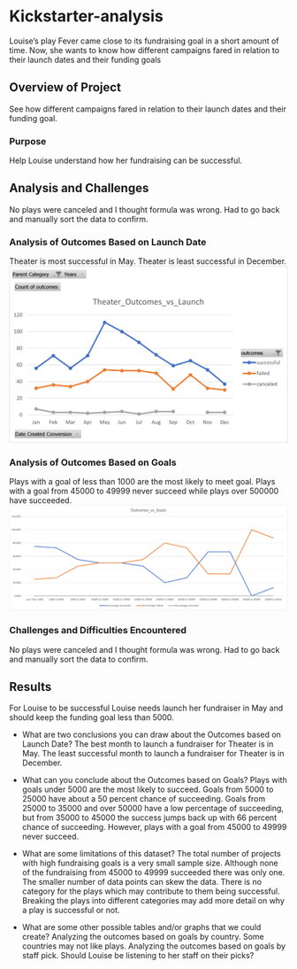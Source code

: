 # Kickstarter-analysis
Louise’s play Fever came close to its fundraising goal in a short amount of time. Now, she wants to know how different campaigns fared in relation to their launch dates and their funding goals

## Overview of Project
See how different campaigns fared in relation to their launch dates and their funding goal.

### Purpose
Help Louise understand how her fundraising can be successful.

## Analysis and Challenges
No plays were canceled and I thought formula was wrong.  Had to go back and manually sort the data to confirm.

### Analysis of Outcomes Based on Launch Date
Theater is most successful in May. Theater is least successful in December.
![Chart of outcomes based on launch date](https://github.com/joeapodaca/kickstarter-analysis/blob/main/Theater_Outcomes_vs_Launch.png?raw=true)

### Analysis of Outcomes Based on Goals
Plays with a goal of less than 1000 are the most likely to meet goal.  Plays with a goal from 45000 to 49999 never succeed while plays over 500000 have succeeded.
![Chart of outcomes based on goals](https://github.com/joeapodaca/kickstarter-analysis/blob/main/Outcomes_vs_Goals.png?raw=true)

### Challenges and Difficulties Encountered
No plays were canceled and I thought formula was wrong.  Had to go back and manually sort the data to confirm.

## Results
For Louise to be successful Louise needs launch her fundraiser in May and should keep the funding goal less than 5000.

- What are two conclusions you can draw about the Outcomes based on Launch Date?
The best month to launch a fundraiser for Theater is in May. The least successful month to launch a fundraiser for Theater is in December.

- What can you conclude about the Outcomes based on Goals?
Plays with goals under 5000 are the most likely to succeed.  Goals from 5000 to 25000 have about a 50 percent chance of succeeding.  Goals from 25000 to 35000 and over 50000 have a low percentage of succeeding, but from 35000 to 45000 the success jumps back up with 66 percent chance of succeeding.  However, plays with a goal from 45000 to 49999 never succeed.

- What are some limitations of this dataset?
The total number of projects with high fundraising goals is a very small sample size.  Although none of the fundraising from 45000 to 49999 succeeded there was only one.  The smaller number of data points can skew the data. There is no category for the plays which may contribute to them being successful. Breaking the plays into different categories may add more detail on why a play is successful or not.

- What are some other possible tables and/or graphs that we could create?
Analyzing the outcomes based on goals by country.  Some countries may not like plays.  Analyzing the outcomes based on goals by staff pick.  Should Louise be listening to her staff on their picks?
